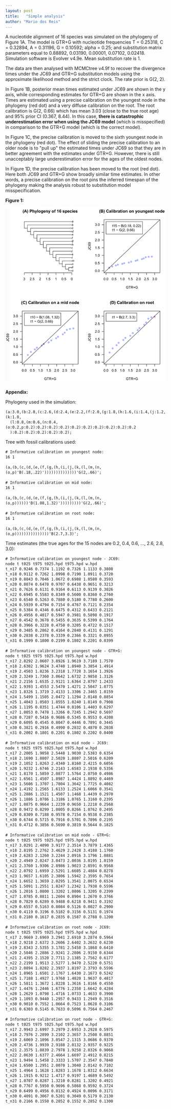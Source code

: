 ```yaml
---
layout: post
title:   "Simple analysis"
author: "Mario dos Reis"
---
```


A nucleotide alignment of 16 species was simulated on the phylogeny of Figure
1A. The model is GTR+G with nucleotide frequencies T = 0.25318,  C = 0.32894,
A = 0.31196,  G = 0.10592; alpha = 0.25; and substitution matrix parameters
equal to 0.88892,  0.03190,  0.00001,  0.07102,  0.02418. Simulation software is
Evolver v4.9e. Mean substitution rate is 1.

The data are then analysed with MCMCtree v4.9f to recover the divergence times under
the JC69 and GTR+G substitution models using the approximate likelihood
method and the strict clock. The rate prior is G(2, 2).

In Figure 1B, posterior mean times estimated under JC69 are shown in the y axis,
while corresponding estimates for GTR+G are shown in the x axis. Times are
estimated using a precise calibration on the
youngest node in the phylogeny (red dot) and a very diffuse calibration on the root. The
root calibration is G(2, 0.66) which has mean 3.03 (close to the true root age)
and 95% prior CI (0.367, 8.44). In this case, **there is catastrophic underestimation
error when using the JC69 model** (which is misspecified) in comparison to the
GTR+G model (which is the correct model).

In Figure 1C, the precise calibration is moved to the sixth youngest node in the
phylogeny (red dot). The effect of sliding the precise calibration to an older node is to
"pull up" the estimated times under JC69 so that they are in better agreement
with the estimates under GTR+G. However, there is still unacceptably large underestimation
error for the ages of the oldest nodes.

In Figure 1D, the precise calibration has been moved to the root (red dot). Here both JC69
and GTR+G show broadly similar time estimates. In other words, a precise calibration
on the root pins the inferred timespan of the phylogeny making the analysis robust
to substitution model misspecification.

**Figure 1:**

![](/assets/figs/timesJC69vGTRG.png)

**Appendix:**

Phylogeny used in the simulation:

```
(a:3.0,(b:2.8,(c:2.6,(d:2.4,(e:2.2,(f:2.0,(g:1.8,(h:1.6,(i:1.4,(j:1.2,(k:1.0,
  (l:0.8,(m:0.6,(n:0.4,(o:0.2,p:0.2):0.2):0.2):0.2):0.2):0.2):0.2):0.2):0.2):0.2
  ):0.2):0.2):0.2):0.2):0.2);
```

Tree with fossil calibrations used:
```
# Informative calibration on youngest node:
16 1

(a,(b,(c,(d,(e,(f,(g,(h,(i,(j,(k,(l,(m,(n,(o,p)'B(.18,.22)'))))))))))))))'G(2,.66)';

# Informative calibration on mid node:
16 1

(a,(b,(c,(d,(e,(f,(g,(h,(i,(j,(k,(l,(m,(n,(o,p))))))'B(1.08,1.32)')))))))))'G(2,.66)';

# Informative calibration on root node:
16 1

(a,(b,(c,(d,(e,(f,(g,(h,(i,(j,(k,(l,(m,(n,(o,p)))))))))))))))'B(2.7,3.3)';
```

Time estimates (the true ages for the 15 nodes are 0.2, 0.4, 0.6, ..., 2.6, 2.8, 3.0):

```
# Informative calibration on youngest node - JC69:
node t t025 t975 t025.hpd t975.hpd w.hpd
t_n17 0.9246 0.7374 1.1192 0.7326 1.1133 0.3808
t_n18 0.9112 0.7262 1.0998 0.7190 1.0911 0.3720
t_n19 0.8843 0.7046 1.0672 0.6988 1.0580 0.3593
t_n20 0.8074 0.6478 0.9707 0.6438 0.9651 0.3213
t_n21 0.7626 0.6131 0.9164 0.6113 0.9139 0.3026
t_n22 0.6945 0.5583 0.8349 0.5600 0.8360 0.2760
t_n23 0.6540 0.5263 0.7880 0.5180 0.7780 0.2600
t_n24 0.5939 0.4794 0.7154 0.4767 0.7121 0.2354
t_n25 0.5384 0.4346 0.6475 0.4312 0.6433 0.2121
t_n26 0.4956 0.4017 0.5947 0.3981 0.5898 0.1917
t_n27 0.4542 0.3678 0.5455 0.3635 0.5399 0.1764
t_n28 0.3966 0.3228 0.4750 0.3205 0.4722 0.1517
t_n29 0.3485 0.2862 0.4164 0.2840 0.4131 0.1291
t_n30 0.2838 0.2378 0.3339 0.2366 0.3321 0.0955
t_n31 0.1999 0.1800 0.2199 0.1802 0.2201 0.0399

# Informative calibration on youngest node - GTR+G:
node t t025 t975 t025.hpd t975.hpd w.hpd
t_n17 2.8292 2.0607 3.8926 1.9619 3.7189 1.7570
t_n18 2.6302 1.9624 3.4740 1.8940 3.3854 1.4914
t_n19 2.4503 1.8236 3.2318 1.7728 3.1654 1.3926
t_n20 2.3249 1.7360 3.0642 1.6732 2.9858 1.3126
t_n21 2.2156 1.6535 2.9121 1.6364 2.8797 1.2433
t_n22 1.9393 1.4553 2.5470 1.4271 2.5047 1.0775
t_n23 1.8326 1.3719 2.4133 1.3306 2.3465 1.0159
t_n24 1.5499 1.1505 2.0472 1.1294 2.0148 0.8854
t_n25 1.4043 1.0503 1.8555 1.0240 1.8149 0.7908
t_n26 1.1195 0.8351 1.4744 0.8106 1.4403 0.6297
t_n27 1.0053 0.7478 1.3266 0.7245 1.2942 0.5697
t_n28 0.7287 0.5416 0.9686 0.5345 0.9553 0.4208
t_n29 0.6095 0.4545 0.8047 0.4446 0.7891 0.3445
t_n30 0.3821 0.2916 0.4990 0.2832 0.4870 0.2038
t_n31 0.2002 0.1801 0.2201 0.1802 0.2202 0.0400

# Informative calibration on mid node - JC69:
node t t025 t975 t025.hpd t975.hpd w.hpd
t_n17 2.2005 1.9058 2.5448 1.9030 2.5383 0.6354
t_n18 2.1690 1.8807 2.5020 1.8807 2.5016 0.6209
t_n19 2.1052 1.8263 2.4340 1.8160 2.4215 0.6056
t_n20 1.9232 1.6746 2.2143 1.6583 2.1938 0.5356
t_n21 1.8170 1.5859 2.0877 1.5764 2.0750 0.4986
t_n22 1.6561 1.4507 1.8987 1.4424 1.8892 0.4469
t_n23 1.5606 1.3707 1.7804 1.3642 1.7725 0.4082
t_n24 1.4192 1.2565 1.6133 1.2524 1.6066 0.3541
t_n25 1.2886 1.1521 1.4507 1.1468 1.4439 0.2970
t_n26 1.1886 1.0786 1.3186 1.0765 1.3160 0.2395
t_n27 1.0875 0.9664 1.2239 0.9650 1.2218 0.2568
t_n28 0.9472 0.8299 1.0805 0.8266 1.0762 0.2495
t_n29 0.8309 0.7188 0.9578 0.7154 0.9538 0.2385
t_n30 0.6744 0.5715 0.7916 0.5701 0.7896 0.2195
t_n31 0.4712 0.3856 0.5690 0.3819 0.5644 0.1825

# Informative calibration on mid node - GTR+G:
node t t025 t975 t025.hpd t975.hpd w.hpd
t_n17 3.0291 2.4090 3.9177 2.3514 3.7879 1.4365
t_n18 2.8195 2.2762 3.4629 2.2428 3.4188 1.1760
t_n19 2.6283 2.1260 3.2244 2.0916 3.1796 1.0881
t_n20 2.4949 2.0247 3.0473 2.0036 3.0195 1.0159
t_n21 2.3760 1.9306 2.8986 1.9023 2.8591 0.9568
t_n22 2.0792 1.6959 2.5291 1.6605 2.4884 0.8278
t_n23 1.9657 1.6105 2.3806 1.5942 2.3595 0.7654
t_n24 1.6652 1.3659 2.0295 1.3541 2.0075 0.6534
t_n25 1.5091 1.2551 1.8247 1.2342 1.7938 0.5596
t_n26 1.2016 1.0800 1.3202 1.0806 1.3205 0.2399
t_n27 1.0785 0.8811 1.2604 0.8904 1.2670 0.3766
t_n28 0.7829 0.6289 0.9488 0.6218 0.9411 0.3192
t_n29 0.6557 0.5163 0.8084 0.5126 0.8027 0.2900
t_n30 0.4119 0.3196 0.5182 0.3156 0.5131 0.1974
t_n31 0.2180 0.1617 0.2835 0.1587 0.2788 0.1200

# Informative calibration on root node - JC69:
node t t025 t975 t025.hpd t975.hpd w.hpd
t_n17 2.9669 2.6969 3.2941 2.6910 3.2874 0.5964
t_n18 2.9218 2.6372 3.2606 2.6402 3.2632 0.6230
t_n19 2.8343 2.5355 3.1781 2.5458 3.1868 0.6410
t_n20 2.5846 2.2886 2.9241 2.2806 2.9150 0.6344
t_n21 2.4395 2.1520 2.7711 2.1385 2.7562 0.6177
t_n22 2.2199 1.9513 2.5277 1.9470 2.5220 0.5751
t_n23 2.0894 1.8282 2.3937 1.8197 2.3793 0.5596
t_n24 1.8965 1.6501 2.1767 1.6430 2.1673 0.5242
t_n25 1.7188 1.4927 1.9768 1.4820 1.9637 0.4817
t_n26 1.5811 1.3672 1.8228 1.3616 1.8166 0.4550
t_n27 1.4476 1.2446 1.6776 1.2358 1.6642 0.4284
t_n28 1.2629 1.0798 1.4716 1.0733 1.4633 0.3900
t_n29 1.1093 0.9440 1.2957 0.9433 1.2949 0.3516
t_n30 0.9010 0.7552 1.0664 0.7523 1.0628 0.3106
t_n31 0.6303 0.5145 0.7633 0.5096 0.7564 0.2467

# Informative calibration on root node - GTR+G:
node t t025 t975 t025.hpd t975.hpd w.hpd
t_n17 2.9943 2.6997 3.2979 2.6953 3.2928 0.5975
t_n18 2.7976 2.2899 3.2102 2.3657 3.2508 0.8851
t_n19 2.6069 2.1096 3.0547 2.1315 3.0686 0.9370
t_n20 2.4736 1.9939 2.9188 2.0132 2.9357 0.9225
t_n21 2.3575 1.8839 2.7978 1.9258 2.8326 0.9068
t_n22 2.0630 1.6377 2.4664 1.6697 2.4912 0.8215
t_n23 1.9494 1.5458 2.3333 1.5707 2.3547 0.7840
t_n24 1.6500 1.2951 2.0070 1.3040 2.0142 0.7102
t_n25 1.4964 1.1628 1.8283 1.1678 1.8312 0.6634
t_n26 1.1915 0.9212 1.4717 0.9197 1.4689 0.5492
t_n27 1.0707 0.8287 1.3210 0.8281 1.3202 0.4921
t_n28 0.7767 0.5950 0.9696 0.5868 0.9592 0.3724
t_n29 0.6499 0.4956 0.8132 0.4924 0.8096 0.3171
t_n30 0.4091 0.3067 0.5201 0.3049 0.5179 0.2130
t_n31 0.2166 0.1550 0.2852 0.1552 0.2852 0.1300
```
